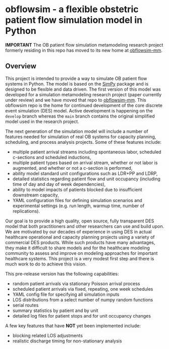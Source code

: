 # obflowsim - a flexible obstetric patient flow simulation model in Python

**IMPORTANT** The OB patient flow simulation metamodeling research project formerly residing in this repo has
moved to its new home at [obflowsim-mm](https://github.com/misken/obflowsim-mm).

## Overview

This project is intended to provide a way to simulate OB patient flow
systems in Python. The model is based on the [SimPy](https://simpy.readthedocs.io/en/latest/) 
package and is designed to be flexible and data driven. The first version
of this model was developed for a simulation metamodeling research project 
(paper currently under review) and we have moved that repo to 
[obflowsim-mm](https://github.com/misken/obflowsim-mm). This obflowsim
repo is the home for continued development of the core discrete event
simulation (DES) model. Active development is happening on the `develop`
branch whereas the `main` branch contains the original simplified 
model used in the research project.

The next generation of the simulation model will include a number of
features needed for simulation of real OB systems for capacity planning,
scheduling, and process analysis projects. Some of these features
include:

* multiple patient arrival streams including spontaneous labor, scheduled c-sections and scheduled inductions,
* multiple patient types based on arrival stream, whether or not labor is augmented, and whether or not a c-section is performed,
* ability model standard unit configurations such as LDR+PP and LDRP,
* detailed statistics regarding patient flow and unit occupancy (including time of day and day of week dependencies),
* ability to model impacts of patients blocked due to insufficient downstream capacity,
* YAML configuration files for defining simulation scenarios and experimental settings (e.g. run length, warmup time, number of replications).

Our goal is to provide a high quality, open source, fully transparent DES model that both practitioners and other researchers can use and build upon. We
are motivated by our decades of experience in using DES in actual healthcare operational and capacity planning projects using a 
variety of commercial DES products. While such products have many advantages, they make it difficult to share models
and for the healthcare modeling community to assess and improve on modeling approaches for important healthcare systems. This project
is a very modest first step and there is much work to do to achieve this vision.

This pre-release version has the following capabilities:

- random patient arrivals via stationary Poisson arrival process
- scheduled patient arrivals via fixed, repeating, one week schedules
- YAML config file for specifying all simulation inputs
- LOS distributions from a select number of numpy random functions
- serial routes
- summary statistics by patient and by unit
- detailed log files for patient stops and for unit occupancy changes

A few key features that have **NOT** yet been implemented include:

- blocking related LOS adjustments
- realistic discharge timing for non-stationary analysis




